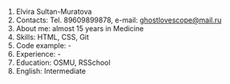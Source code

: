 1. Elvira Sultan-Muratova
2. Contacts: Tel. 89609899878, e-mail: ghostlovescope@mail.ru
3. About me: almost 15 years in Medicine
4. Skills: HTML, CSS, Git
5. Code example: -
6. Experience: -
7. Education: OSMU, RSSchool
8. English: Intermediate
